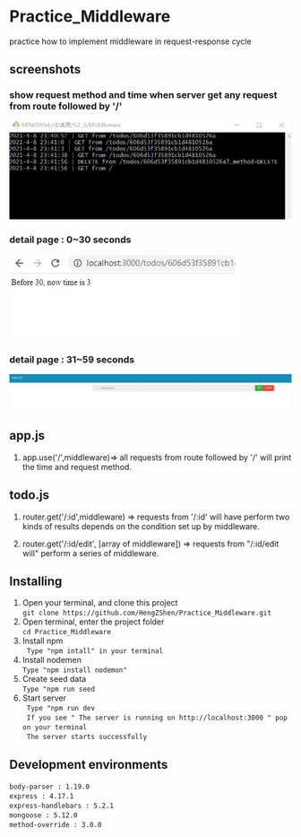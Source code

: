 # Practice_Middleware
practice how to implement middleware in request-response cycle


## screenshots
### show request method and time when server get any request from route followed by '/'
![screenshot](/img/time.JPG)
### detail page : 0~30 seconds 
![screenshot](/img/before30.JPG)
### detail page : 31~59 seconds
![screenshot](/img/after30.JPG)

## app.js
1. app.use('/',middleware)=> all requests from route followed by '/' will print the time and request method.

## todo.js
1. router.get('/:id',middleware) => requests from '/:id' will have perform two kinds of results depends on the condition set up by middleware.

2. router.get('/:id/edit', [array of middleware]) => requests from "/:id/edit will" perform a series of middleware.

## Installing
 1. Open your terminal, and clone this project <br>
 `git clone https://github.com/HengZShen/Practice_Middleware.git `
 2. Open terminal, enter the project folder  <br>
 `cd Practice_Middleware`
 3. Install npm  <br>
 ` Type "npm intall" in your terminal`
 4. Install nodemen  <br>
 ` Type "npm install nodemon" `
 5. Create seed data <br>
 ` Type "npm run seed `
 6. Start server  <br>
 ` Type "npm run dev`  <br>
  ` If you see " The server is running on http://localhost:3000 " pop on your terminal`  <br>
  ` The server starts successfully`


## Development environments
  `body-parser : 1.19.0` <br>
  `express : 4.17.1` <br>
  `express-handlebars : 5.2.1` <br>
  `mongoose : 5.12.0` <br>
  `method-override : 3.0.0`
